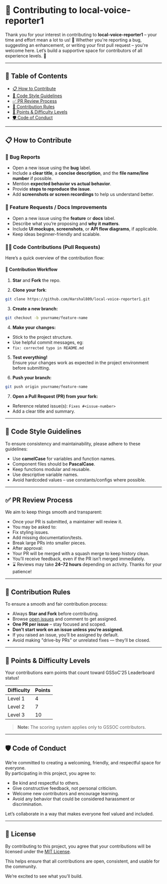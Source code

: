 # 🤝 Contributing to local-voice-reporter1

Thank you for your interest in contributing to **local-voice-reporter1** – your time and effort mean a lot to us! 💜 Whether you're reporting a bug, suggesting an enhancement, or writing your first pull request – you're welcome here. Let’s build a supportive space for contributors of all experience levels. 🚀

---

## 📌 Table of Contents

- [📋 How to Contribute](#-how-to-contribute)
- [🧠 Code Style Guidelines](#-code-style-guidelines)
- [✅ PR Review Process](#-pr-review-process)
- [📝 Contribution Rules](#-contribution-rules)
- [🎯 Points & Difficulty Levels](#-points--difficulty-levels)
- [🛡 Code of Conduct](#-code-of-conduct)

---

## 📋 How to Contribute

### 🐞 Bug Reports

- Open a new issue using the **bug** label.
- Include a **clear title**, a **concise description**, and the **file name/line number** if possible.
- Mention **expected behavior vs actual behavior**.
- Provide **steps to reproduce the issue**.
- Add **screenshots or screen recordings** to help us understand better.

### 🌟 Feature Requests / Docs Improvements

- Open a new issue using the **feature** or **docs** label.
- Describe what you’re proposing and **why it matters**.
- Include **UI mockups**, **screenshots**, or **API flow diagrams**, if applicable.
- Keep ideas beginner-friendly and scalable.

### 🧑‍💻 Code Contributions (Pull Requests)

Here’s a quick overview of the contribution flow:

#### 🔁 Contribution Workflow

1. **Star** and **Fork** the repo.

2. **Clone your fork**:
 ```bash
 git clone https://github.com/Harshal809/local-voice-reporter1.git
 ```

3. **Create a new branch:**
 ```bash
 git checkout -b yourname/feature-name
 ```

4. **Make your changes:**
 * Stick to the project structure.
 * Use helpful commit messages, eg:
* `fix: corrected typo in README.md`


5. **Test everything!**  
Ensure your changes work as expected in the project environment before submitting.


6. **Push your branch:**
 ```bash
 git push origin yourname/feature-name
 ```

7. **Open a Pull Request (PR) from your fork:**
 * Reference related issue(s): `Fixes #<issue-number>`
 * Add a clear title and summary.

---

## 🧠 Code Style Guidelines

To ensure consistency and maintainability, please adhere to these guidelines:

* Use **camelCase** for variables and function names.
* Component files should be **PascalCase**.
* Keep functions modular and reusable.
* Use descriptive variable names.
* Avoid hardcoded values – use constants/configs where possible.

---

## ✅ PR Review Process

We aim to keep things smooth and transparent:

* Once your PR is submitted, a maintainer will review it.
* You may be asked to:
 * Fix styling issues.
 * Add missing documentation/tests.
 * Break large PRs into smaller pieces.
* After approval:
 * Your PR will be merged with a squash merge to keep history clean.
 * You’ll receive feedback, even if the PR isn’t merged immediately.
* ⌛ Reviews may take **24–72 hours** depending on activity. Thanks for your patience!

---

## 📝 Contribution Rules

To ensure a smooth and fair contribution process:

* Always **Star and Fork** before contributing.
* Browse [open issues](https://github.com/Harshal809/local-voice-reporter1/issues) and comment to get assigned.
* **One PR per issue** – stay focused and scoped.
* **Don’t start work on an issue unless you’re assigned.**
* If you raised an issue, you’ll be assigned by default.
* Avoid making "drive-by PRs" or unrelated fixes — they’ll be closed.

---

## 🎯 Points & Difficulty Levels

Your contributions earn points that count toward GSSoC'25 Leaderboard status!

| Difficulty | Points |
| :--------- | :----- |
| Level 1 | 4 |
| Level 2 | 7 |
| Level 3 | 10 |

> **Note:** The scoring system applies only to GSSOC contributors.
---


## 🛡 Code of Conduct

We’re committed to creating a welcoming, friendly, and respectful space for everyone.  
By participating in this project, you agree to:

- Be kind and respectful to others.  
- Give constructive feedback, not personal criticism.  
- Welcome new contributors and encourage learning.  
- Avoid any behavior that could be considered harassment or discrimination.  

Let’s collaborate in a way that makes everyone feel valued and included. 


---

## 📜 License

By contributing to this project, you agree that your contributions will be licensed under the [MIT License]().

This helps ensure that all contributions are open, consistent, and usable for the community.


We’re excited to see what you’ll build.
